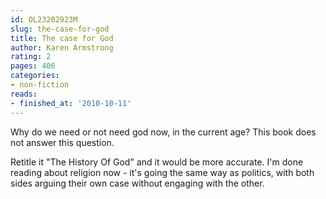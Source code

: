 ```yaml
---
id: OL23202923M
slug: the-case-for-god
title: The case for God
author: Karen Armstrong
rating: 2
pages: 406
categories:
- non-fiction
reads:
- finished_at: '2010-10-11'
---
```

Why do we need or not need god now, in the current age? This book does not answer this question.

Retitle it "The History Of God" and it would be more accurate. I'm done reading about religion now - it's going the same way as politics, with both sides arguing their own case without engaging with the other.
